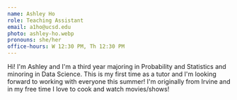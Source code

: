 ```yaml
---
name: Ashley Ho
role: Teaching Assistant
email: a1ho@ucsd.edu
photo: ashley-ho.webp
pronouns: she/her
office-hours: W 12:30 PM, Th 12:30 PM
---
```


Hi! I'm Ashley and I'm a third year majoring in Probability and Statistics and minoring in Data Science. This is my first time as a tutor and I'm looking forward to working with everyone this summer! I'm originally from Irvine and in my free time I love to cook and watch movies/shows!
